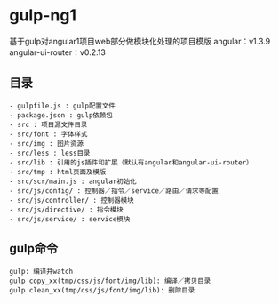 # gulp-ng1
基于gulp对angular1项目web部分做模块化处理的项目模版
angular：v1.3.9
angular-ui-router：v0.2.13

## 目录
	- gulpfile.js : gulp配置文件
	- package.json : gulp依赖包
	- src : 项目源文件目录
	- src/font : 字体样式
	- src/img : 图片资源
	- src/less : less目录
	- src/lib : 引用的js插件和扩展（默认有angular和angular-ui-router）
	- src/tmp : html页面及模版
	- src/scr/main.js : angular初始化
	- src/js/config/ : 控制器／指令／service／路由／请求等配置
	- src/js/controller/ : 控制器模块
	- src/js/directive/ : 指令模块
	- src/js/service/ : service模块

## gulp命令
 	gulp: 编译并watch
	gulp copy_xx(tmp/css/js/font/img/lib): 编译／拷贝目录
	gulp clean_xx(tmp/css/js/font/img/lib): 删除目录
